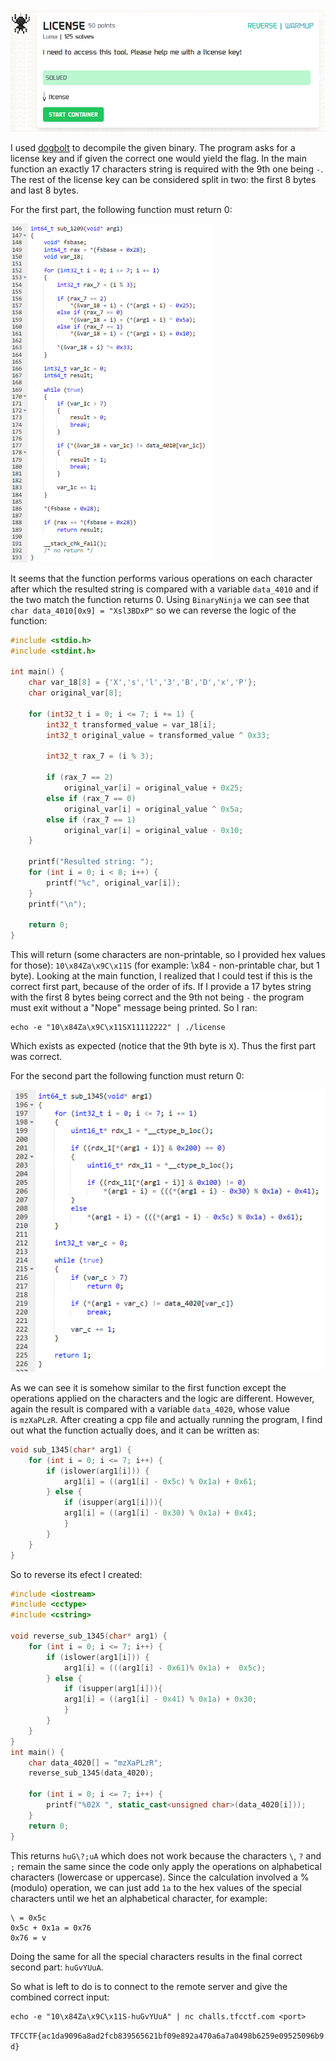 <img src=".images/license.png">

I used [dogbolt](https://dogbolt.org/) to decompile the given binary. The program asks for a license key and if given the correct one would yield the flag.
In the main function an exactly 17 characters string is required with the 9th one being `-`.
The rest of the license key can be considered split in two: the first 8 bytes and last 8 bytes.

For the first part, the following function must return 0:

<img src=".images/f1.png">

It seems that the function performs various operations on each character after which the resulted string is compared with a variable `data_4010` and if the two match the function returns 0.
Using `BinaryNinja` we can see that `char data_4010[0x9] = "Xsl3BDxP"` so we can reverse the logic of the function:

```c++
#include <stdio.h>
#include <stdint.h>

int main() {
    char var_18[8] = {'X','s','l','3','B','D','x','P'};
    char original_var[8];

    for (int32_t i = 0; i <= 7; i += 1) {
        int32_t transformed_value = var_18[i];
        int32_t original_value = transformed_value ^ 0x33;

        int32_t rax_7 = (i % 3);

        if (rax_7 == 2)
            original_var[i] = original_value + 0x25;
        else if (rax_7 == 0)
            original_var[i] = original_value ^ 0x5a;
        else if (rax_7 == 1)
            original_var[i] = original_value - 0x10;
    }

    printf("Resulted string: ");
    for (int i = 0; i < 8; i++) {
        printf("%c", original_var[i]);
    }
    printf("\n");

    return 0;
}
```
This will return (some characters are non-printable, so I provided hex values for those): `10\x84Za\x9C\x11S` (for example: \x84 - non-printable char, but 1 byte). Looking at the main function, I realized that I could test if this is the correct first part, because of the order of ifs. If I provide a 17 bytes string with the first 8 bytes being correct and the 9th not being `-` the program must exit without a "Nope" message being printed. So I ran:
```shell
echo -e "10\x84Za\x9C\x11SX11112222" | ./license
```
Which exists as expected (notice that the 9th byte is `X`). Thus the first part was correct.

For the second part the following function must return 0:

<img src=".images/f2.png">

As we can see it is somehow similar to the first function except the operations applied on the characters and the logic are different. However, again the result is compared with a variable `data_4020`, whose value is `mzXaPLzR`. After creating a cpp file and actually running the program, I find out what the function actually does, and it can be written as:

```c++
void sub_1345(char* arg1) {
    for (int i = 0; i <= 7; i++) {
        if (islower(arg1[i])) {
            arg1[i] = ((arg1[i] - 0x5c) % 0x1a) + 0x61;
        } else {
            if (isupper(arg1[i])){
            arg1[i] = ((arg1[i] - 0x30) % 0x1a) + 0x41;
            }
        }
    }
}
```
So to reverse its efect I created:

```c++
#include <iostream>
#include <cctype>
#include <cstring>

void reverse_sub_1345(char* arg1) {
    for (int i = 0; i <= 7; i++) {
        if (islower(arg1[i])) {
            arg1[i] = (((arg1[i] - 0x61)% 0x1a) +  0x5c);
        } else {
            if (isupper(arg1[i])){
            arg1[i] = ((arg1[i] - 0x41) % 0x1a) + 0x30;
            }
        }
    }
}
int main() {
    char data_4020[] = "mzXaPLzR";
    reverse_sub_1345(data_4020);

    for (int i = 0; i <= 7; i++) {
        printf("%02X ", static_cast<unsigned char>(data_4020[i]));
    }
    return 0;
}
```
This returns `huG\?;uA` which does not work because the characters `\`, `?` and `;` remain the same since the code only apply the operations on alphabetical characters (lowercase or uppercase). Since the calculation involved a % (modulo) operation, we can just add `1a` to the hex values of the special characters until we het an alphabetical character, for example:

```text
\ = 0x5c 
0x5c + 0x1a = 0x76
0x76 = v
```
Doing the same for all the special characters results in the final correct second part: `huGvYUuA`.

So what is left to do is to connect to the remote server and give the combined correct input:
```shell
echo -e "10\x84Za\x9C\x11S-huGvYUuA" | nc challs.tfcctf.com <port>
```

`TFCCTF{ac1da9096a8ad2fcb839565621bf09e892a470a6a7a0498b6259e09525096b9d}`
